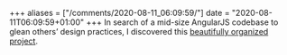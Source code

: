 +++
aliases = ["/comments/2020-08-11_06:09:59/"]
date = "2020-08-11T06:09:59+01:00"
+++
In search of a mid-size AngularJS codebase to glean others’ design practices, I discovered this [beautifully organized project](https://akveo.github.io/ngx-admin/).
